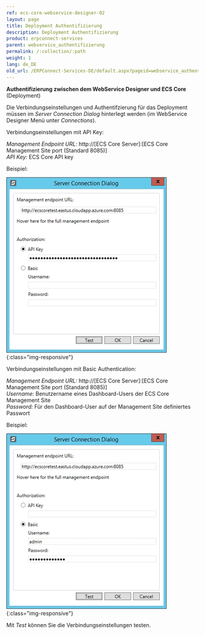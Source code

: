 ```yaml
---
ref: ecs-core-webservice-designer-02
layout: page
title: Deployment Authentifizierung
description: Deployment Authentifizierung
product: erpconnect-services
parent: webservice_authentifizierung
permalink: /:collection/:path
weight: 1
lang: de_DE
old_url: /ERPConnect-Services-DE/default.aspx?pageid=webservice_authentifizierung
---
```


**Authentifizierung zwischen dem WebService Designer und ECS Core** (Deployment)

Die Verbindungseinstellungen und Authentifzierung für das Deployment müssen im *Server Connection Dialog* hinterlegt werden (im WebService Designer Menü unter *Connections*). 

Verbindungseinstellungen mit API Key:

*Management Endpoint URL*: 	http://[ECS Core Server]:[ECS Core Management Site port (Standard 8085)] <br>
*API Key:*   	ECS Core API key  

Beispiel:

![ecscore-webservicetest_1](/img/content/ecscore-webservicetest_1.jpg){:class="img-responsive"}

Verbindungseinstellungen mit Basic Authentication:

*Management Endpoint URL:* 	http://[ECS Core Server]:[ECS Core Management Site port (Standard 8085)] <br>
*Username:* 	Benutzername eines Dashboard-Users der ECS Core Management Site<br>
*Password:* 	Für den Dashboard-User auf der Management Site definiertes Passwort 

Beispiel: 

![ecscore-webservicetest_1](/img/content/ecscore-webservicetest_2.jpg){:class="img-responsive"}

Mit *Test* können Sie die Verbindungseinstellungen testen. 